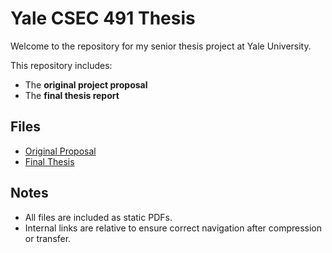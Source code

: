 # Yale CSEC 491 Thesis

Welcome to the repository for my senior thesis project at Yale University.

This repository includes:

- The **original project proposal**
- The **final thesis report**

## Files

- [Original Proposal](proposal.pdf)
- [Final Thesis](test.pdf)

## Notes
- All files are included as static PDFs.
- Internal links are relative to ensure correct navigation after compression or transfer.
